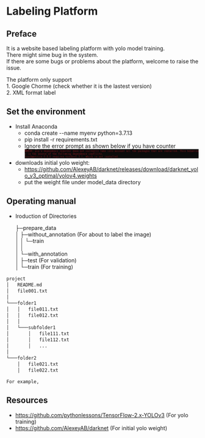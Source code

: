 # Labeling Platform

## Preface
It is a website based labeling platform with yolo model training.  
There might sime bug in the system.  
If there are some bugs or problems about the platform, welcome to raise the issue.  

The platform only support  
	1. Google Chorme (check whether it is the lastest version)  
	2. XML format label  

## Set the environment
+ Install Anaconda
	- conda create --name myenv python=3.7.13
	- pip install -r requirements.txt
	- Ignore the error prompt as shown below if you have counter
	![alt text](https://github.com/yui0303/labeling_platform/blob/main/src/version_error.jpg?raw=true)
+ downloads initial yolo weight:
	- https://github.com/AlexeyAB/darknet/releases/download/darknet_yolo_v3_optimal/yolov4.weights
	- put the weight file under model_data directory

## Operating manual
+ Iroduction of Directories

	├─prepare_data   
	│  ├─without_annotation	(For about to label the image)  
	│  │  └─train  
	│  │          
	│  └─with_annotation  
	│      ├─test	(For validation)  
	│      └─train 	(For training)  
	
```
project
│   README.md
│   file001.txt    
│
└───folder1
│   │   file011.txt
│   │   file012.txt
│   │
│   └───subfolder1
│       │   file111.txt
│       │   file112.txt
│       │   ...
│   
└───folder2
    │   file021.txt
    │   file022.txt
```
	For example,

## Resources
+ https://github.com/pythonlessons/TensorFlow-2.x-YOLOv3 (For yolo training)
+ https://github.com/AlexeyAB/darknet (For initial yolo weight)